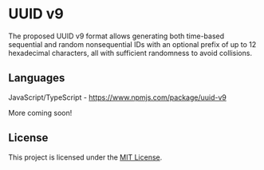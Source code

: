# UUID v9

The proposed UUID v9 format allows generating both time-based sequential and random nonsequential IDs with an optional prefix of up to 12 hexadecimal characters, all with sufficient randomness to avoid collisions.

<!-- To learn more about UUID v9, please visit the website: https://uuid.jhunt.dev -->

## Languages

JavaScript/TypeScript - https://www.npmjs.com/package/uuid-v9

More coming soon!

## License

This project is licensed under the [MIT License](LICENSE).